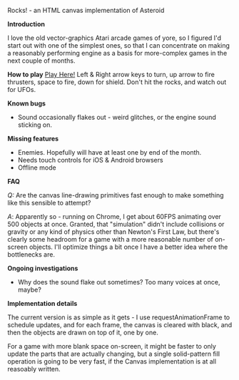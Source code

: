 Rocks! - an HTML canvas implementation of Asteroid

**Introduction**

I love the old vector-graphics Atari arcade games of yore, so I figured I'd start out with one of the simplest ones, so that I can concentrate on making a reasonably performing engine as a basis for more-complex games in the next couple of months.

**How to play**
[Play Here!](https://mbessey.github.io/Rocks/)
Left & Right arrow keys to turn, up arrow to fire thrusters, space to fire, down for shield. Don't hit the rocks, and watch out for UFOs.

**Known bugs**

* Sound occasionally flakes out - weird glitches, or the engine sound sticking on.

**Missing features**
* Enemies. Hopefully will have at least one by end of the month.
* Needs touch controls for iOS & Android browsers
* Offline mode

**FAQ**

*Q:* Are the canvas line-drawing primitives fast enough to make something like this sensible to attempt?

*A*: Apparently so - running on Chrome, I get about 60FPS animating over 500 objects at once. Granted, that "simulation" didn't include collisions or gravity or any kind of physics other than Newton's First Law, but there's clearly some headroom for a game with a more reasonable number of on-screen objects. I'll optimize things a bit once I have a better idea where the bottlenecks are.

**Ongoing investigations**

* Why does the sound flake out sometimes? Too many voices at once, maybe?

**Implementation details**

The current version is as simple as it gets - I use requestAnimationFrame to schedule updates, and for each frame, the canvas is cleared with black, and then the objects are drawn on top of it, one by one.

For a game with more blank space on-screen, it might be faster to only update the parts that are actually changing, but a single solid-pattern fill operation is going to be very fast, if the Canvas implementation is at all reasoably written.

